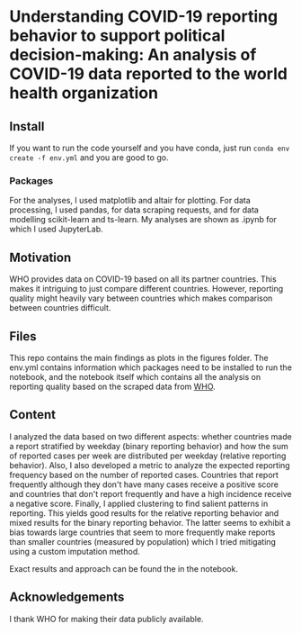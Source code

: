 # Understanding COVID-19 reporting behavior to support political decision-making: An analysis of COVID-19 data reported to the world health organization 

## Install

If you want to run the code yourself and you have conda, just run `conda env create -f env.yml` and you are good to go.

### Packages

For the analyses, I used matplotlib and altair for plotting. For data processing, I used pandas, for data scraping requests, and for data modelling scikit-learn and ts-learn. My analyses are shown as .ipynb for which I used JupyterLab.

## Motivation

WHO provides data on COVID-19 based on all its partner countries. This makes it intriguing to just compare different countries. However, reporting quality might heavily vary between countries which makes comparison between countries difficult.

## Files

This repo contains the main findings as plots in the figures folder. The env.yml contains information which packages need to be installed to run the notebook, and the notebook itself which contains all the analysis on reporting quality based on the scraped data from [WHO](https://covid19.who.int/table).

## Content

I analyzed the data based on two different aspects: whether countries made a report stratified by weekday (binary reporting behavior) and how the sum of reported cases per week are distributed per weekday (relative reporting behavior). Also, I also developed a metric to analyze the expected reporting frequency based on the number of reported cases. Countries that report frequently although they don't have many cases receive a positive score and countries that don't report frequently and have a high incidence receive a negative score. Finally, I applied clustering to find salient patterns in reporting. This yields good results for the relative reporting behavior and mixed results for the binary reporting behavior. The latter seems to exhibit a bias towards large countries that seem to more frequently make reports than smaller countries (measured by population) which I tried mitigating using a custom imputation method.

Exact results and approach can be found the in the notebook.

## Acknowledgements

I thank WHO for making their data publicly available.
